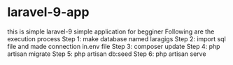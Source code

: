 # laravel-9-app
this is simple laravel-9 simple application for begginer
Following are the execution process
Step 1: make database named laragigs
Step 2: import sql file and made connection in.env file
Step 3: composer update
Step 4: php artisan migrate
Step 5: php artisan db:seed
Step 6: php artisan serve
